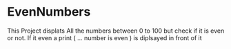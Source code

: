 # EvenNumbers
This Project displats All the numbers between 0 to 100 but check if it is even or not.
If it even a print ( ... number is even ) is diplsayed in front of it 

